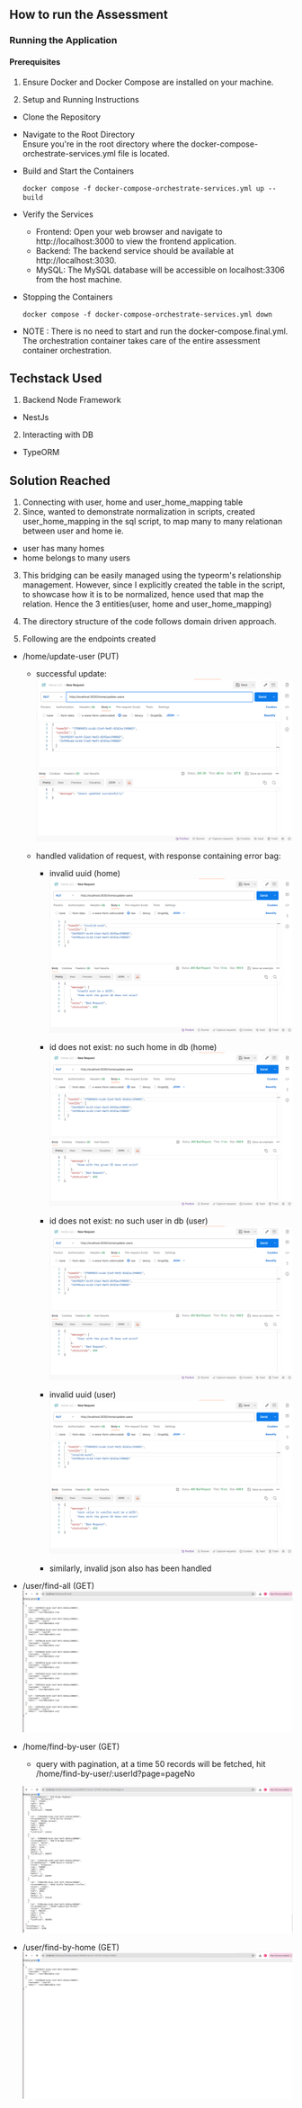 ## How to run the Assessment
### Running the Application
#### Prerequisites
1. Ensure Docker and Docker Compose are installed on your machine.

2. Setup and Running Instructions
  - Clone the Repository
  - Navigate to the Root Directory   
    Ensure you're in the root directory where the docker-compose-orchestrate-services.yml file is located.
  - Build and Start the Containers
    ``` 
    docker compose -f docker-compose-orchestrate-services.yml up --build 

    ```
  - Verify the Services
    - Frontend: Open your web browser and navigate to http://localhost:3000 to view the frontend application.
    - Backend: The backend service should be available at http://localhost:3030.
    - MySQL: The MySQL database will be accessible on localhost:3306 from the host machine.

  - Stopping the Containers
    ```
    docker compose -f docker-compose-orchestrate-services.yml down

    ```
  - NOTE : There is no need to start and run the docker-compose.final.yml. The orchestration container takes care of the entire assessment container orchestration.


## Techstack Used
1. Backend Node Framework
  - NestJs
2. Interacting with DB
  - TypeORM

## Solution Reached
1. Connecting with user, home and user_home_mapping table
2. Since, wanted to demonstrate normalization in scripts, created user_home_mapping in the sql script, to map many to many relationan between user and home ie.
  - user has many homes
  - home belongs to many users
3. This bridging can be easily managed using the typeorm's relationship management. However, since I explicitly created the table in the script, to showcase how it is to be normalized, hence used that map the relation. Hence the 3 entities(user, home and user_home_mapping)
4. The directory structure of the code follows domain driven approach. 

5. Following are the endpoints created
  - /home/update-user (PUT)
    - successful update: 
      ![alt text](./docs/update-success.png)

    - handled validation of request, with response containing error bag:
      - invalid uuid (home)
        ![alt text](./docs/invalid-uuid.png)
      - id does not exist: no such home in db (home)
        ![alt text](./docs/does-not-exist.png)
      - id does not exist: no such user in db (user)
        ![alt text](./docs/user-does-not-exist.png)
      - invalid uuid (user)
        ![alt text](./docs/invalid-user-uuid.png)
        
      - similarly, invalid json also has been handled
  
  - /user/find-all (GET)
  ![alt text](./docs/all-users.png)

  - /home/find-by-user (GET) 
    - query with pagination, at a time 50 records will be fetched, hit
      /home/find-by-user/:userId?page=pageNo

    ![alt text](./docs/homes.png)
  
  - /user/find-by-home (GET)
    ![alt text](./docs/user-home.png)




   

  






